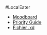 #LocalEater

- [Moodboard](https://dribbble.com/The__kiid/buckets/1614626-Localeater-Moodboard)
- [Priority Guide](https://hepl-my.sharepoint.com/:u:/g/personal/jerome_journee_student_hepl_be/ESDYrZHxHkJLjjPAwr0ff5gBmGw2rpofzapynOKAgdogvQ?e=VWMc0g)
- [Fichier .xd](https://hepl-my.sharepoint.com/:u:/g/personal/jerome_journee_student_hepl_be/EfBpK-MeSkVOtzbDVb_oALUBWQIQ2fPnV2qEMqzra-cPOA?e=yEQQpd)